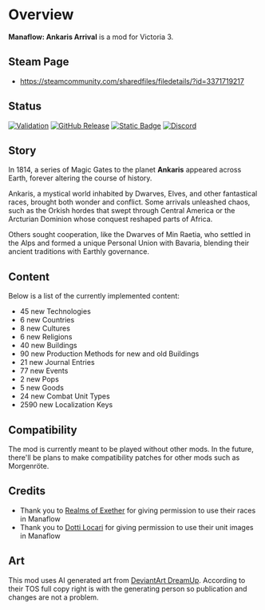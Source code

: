 # Overview
**Manaflow: Ankaris Arrival** is a mod for Victoria 3.

## Steam Page
 - https://steamcommunity.com/sharedfiles/filedetails/?id=3371719217

## Status
[![Validation](https://github.com/kaiser-chris/gate-mod/actions/workflows/validate.yml/badge.svg)](https://github.com/kaiser-chris/gate-mod/actions/workflows/validate.yml)
[![GitHub Release](https://img.shields.io/github/v/release/kaiser-chris/gate-mod?display_name=release&label=Mod%20Version&color=blue)](https://github.com/kaiser-chris/gate-mod/releases)
[![Static Badge](https://img.shields.io/badge/Game_Version-1.9-blue)](https://vic3.paradoxwikis.com/Patches)
[![Discord](https://img.shields.io/discord/1329045839619817543?label=Discord&color=blue)](https://discord.gg/9Yp22JMMv2)

## Story
In 1814, a series of Magic Gates to the planet **Ankaris** appeared across Earth,
forever altering the course of history.

Ankaris, a mystical world inhabited by Dwarves, Elves, and other fantastical races, brought both wonder and conflict.
Some arrivals unleashed chaos, such as the Orkish hordes that swept through Central America or the Arcturian Dominion
whose conquest reshaped parts of Africa.

Others sought cooperation, like the Dwarves of Min Raetia,
who settled in the Alps and formed a unique Personal Union with Bavaria,
blending their ancient traditions with Earthly governance.

## Content
Below is a list of the currently implemented content:

[//]: # (CONTENT-START)

 - 45 new Technologies
 - 6 new Countries
 - 8 new Cultures
 - 6 new Religions
 - 40 new Buildings
 - 90 new Production Methods for new and old Buildings
 - 21 new Journal Entries
 - 77 new Events
 - 2 new Pops
 - 5 new Goods
 - 24 new Combat Unit Types
 - 2590 new Localization Keys

[//]: # (CONTENT-END)

## Compatibility
The mod is currently meant to be played without other mods.
In the future, there'll be plans to make compatibility patches for other mods such as Morgenröte. 

## Credits
 - Thank you to [Realms of Exether](https://steamcommunity.com/sharedfiles/filedetails/?id=3279217222) for giving permission to use their races in Manaflow
 - Thank you to [Dotti Locari](https://steamcommunity.com/profiles/76561198060636122) for giving permission to use their unit images in Manaflow

## Art
This mod uses AI generated art from [DeviantArt DreamUp](https://www.deviantart.com/dreamup).
According to their TOS full copy right is with the generating person so publication and changes are not a problem.